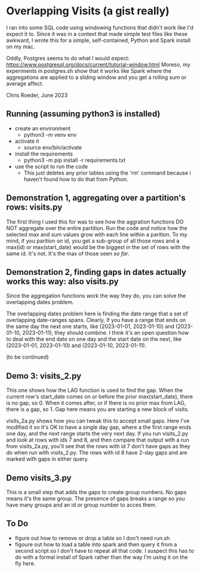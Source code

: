 # Overlapping Visits (a gist really)
I ran into some SQL code using windowing functions that didn't work like I'd expect it to.
Since it was in a context that made simple test files like these awkward, I
wrote this for a simple, self-contained, Python and Spark install on my mac.

Oddly, Postgres seems to do what I would expect: https://www.postgresql.org/docs/current/tutorial-window.html 
Moreso, my experiments in postgres.sh show that it works like Spark where the aggregations are applied to a sliding window and you get a rolling sum or average affect.

Chris Roeder, June 2023


## Running (assuming python3 is installed)
- create an environment
  - python3 -m venv env
- activate it
  - source env/bin/activate
- install the requirements
  - python3 -m pip install -r requirements.txt
- use the script to run the code
  - This just deletes any prior tables using the 'rm' command because i haven't found how to do that from Python.

## Demonstration 1, aggregating over a partition's rows: visits.py
The first thing I used this for was to see how the aggration functions DO NOT aggregate over the entire partition.
Run the code and notice how the selected max and sum values grow with each line within a parition.
To my mind, if you parition on id, you get a sub-group of all those rows and a max(id) or max(start_date) would be
the biggest in the set of rows with the same id. It's not. It's the max of those seen *so* *far*.

## Demonstration 2, finding gaps in dates actually works this way: also visits.py
Since the aggregation functions work the way they do, you can solve the overlapping dates problem.

The overlapping dates problem here is finding the date range that a set of overlapping date-ranges spans.
Clearly, if you have a  range that ends on the same day the next one starts, like 
(2023-01-01, 2023-01-10) and (2023-01-10, 2023-01-11), 
they should combine. I think it's an open question how to deal with
the end date on one day and the start date on the next, like
(2023-01-01, 2023-01-10) and (2023-01-10, 2023-01-11).

(to be continued)

## Demo 3: visits_2.py
This one shows how the LAG function is used to find the gap. When the current row's start_date comes on or before the prior max(start_date), there is no gap, so 0. When it comes after, or if there is no prior max from LAG, there is a gap, so 1. Gap here means you are starting a new block of visits.

visits_2a.py shows how  you can tweak this to accept small gaps. Here I've modified it so it's OK to have a single day gap, where a the first range ends one day, and the next range starts the very next day. If  you run visits_2.py and look at rows with ids 7 and 8, and then compare that output with a run from visits_2a.py, you'll see that the rows with id 7 don't have gaps as they do when run with visits_2.py. The rows with id 8 have 2-day gaps and are marked with gaps in either query.

## Demo visits_3.py 
This is a small step that adds the gaps to create group numbers. No gaps means it's the same group. The presence of gaps breaks a range so you have many groups and an id or group number to acces them.



## To Do
- figure out how to remove or drop a table so I don't need run.sh
- figoure out how to load a table into spark and then query it from a second script so I don't have to repeat all that code. I suspect this has to do with a formal install of Spark rather than the way I'm using it on the fly here.

